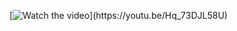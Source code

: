 
[![Watch the video]([https://i.sstatic.net/Vp2cE.png](https://i9.ytimg.com/vi/Hq_73DJL58U/mqdefault.jpg?v=67af958b&sqp=CIiqvr0G&rs=AOn4CLDOB5Bw9onfwsgInXVZ6NcnvJwmJQ))](https://youtu.be/Hq_73DJL58U)


